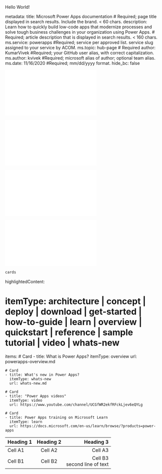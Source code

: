 Hello World!


   metadata:
  title: Microsoft Power Apps documentation # Required; page title displayed in search results. Include the brand. < 60 chars.
  description: Learn how to quickly build low-code apps that modernize processes and solve tough business challenges in your organization using Power Apps. # Required; article description that is displayed in search results. < 160 chars.
  ms.service: powerapps #Required; service per approved list. service slug assigned to your service by ACOM.
  ms.topic: hub-page # Required
  author: KumarVivek #Required; your GitHub user alias, with correct capitalization.
  ms.author: kvivek #Required; microsoft alias of author; optional team alias.
  ms.date: 11/16/2020 #Required; mm/dd/yyyy format.
  hide_bc: false

![Heading-file](./Heading.md)

![Font-styles](./FontStyles.md)

![Images](./Images.md)


![Tables](./src/tables/table.md)

``` html
cards
```
      
   highlightedContent:

# itemType: architecture | concept | deploy | download | get-started | how-to-guide | learn | overview | quickstart | reference | sample tutorial | video | whats-new

  items:
    # Card
    - title: What is Power Apps?
      itemType: overview
      url: powerapps-overview.md

    # Card
    - title: What's new in Power Apps?
      itemType: whats-new
      url: whats-new.md

    # Card
    - title: "Power Apps videos"
      itemType: video
      url: https://www.youtube.com/channel/UCGfWR2ekfRFckLjev6eQYLg

    # Card
    - title: Power Apps training on Microsoft Learn
      itemType: learn
      url: https://docs.microsoft.com/en-us/learn/browse/?products=power-apps
      

| Heading 1 | Heading 2 | Heading 3 |  
|-----------|:-----------:|-----------:|  
| Cell A1 | Cell A2 | Cell A3 |  
| Cell B1 | Cell B2 | Cell B3<br/>second line of text |
